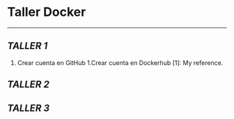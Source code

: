 # Taller Docker
---
***TALLER 1***  
-----
1. Crear cuenta en GitHub
1.Crear cuenta en Dockerhub
[1]: My reference.


***TALLER 2***  
-----
***TALLER 3***  
-----
